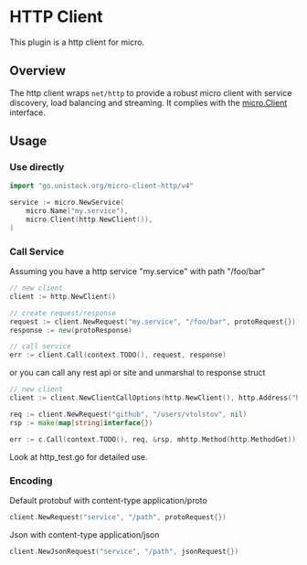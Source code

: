 # HTTP Client

This plugin is a http client for micro.

## Overview

The http client wraps `net/http` to provide a robust micro client with service discovery, load balancing and streaming. 
It complies with the [micro.Client](https://godoc.org/go.unistack.org/micro-client-http/v4#Client) interface.

## Usage

### Use directly

```go
import "go.unistack.org/micro-client-http/v4"

service := micro.NewService(
	micro.Name("my.service"),
	micro.Client(http.NewClient()),
)
```

### Call Service

Assuming you have a http service "my.service" with path "/foo/bar"
```go
// new client
client := http.NewClient()

// create request/response
request := client.NewRequest("my.service", "/foo/bar", protoRequest{})
response := new(protoResponse)

// call service
err := client.Call(context.TODO(), request, response)
```

or you can call any rest api or site and unmarshal to response struct
```go
// new client
client := client.NewClientCallOptions(http.NewClient(), http.Address("https://api.github.com"))

req := client.NewRequest("github", "/users/vtolstov", nil)
rsp := make(map[string]interface{})

err := c.Call(context.TODO(), req, &rsp, mhttp.Method(http.MethodGet)) 
```

Look at http_test.go for detailed use.

### Encoding

Default protobuf with content-type application/proto
```go
client.NewRequest("service", "/path", protoRequest{})
```

Json with content-type application/json
```go
client.NewJsonRequest("service", "/path", jsonRequest{})
```

